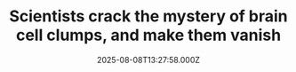 ---
title: "Scientists crack the mystery of brain cell clumps, and make them vanish"
date: 2025-08-08T13:27:58.000Z
category: Health
externalLink: "https://www.sciencedaily.com/releases/2025/08/250807233043.htm"
image: ""
excerpt: "Scientists have discovered how harmful clumps inside brain cells—linked to diseases like ALS and Huntington’s—form, and found a way to break them apart. These sticky tangles of RNA develop inside tiny liquid-like droplets in cells and can linger long after their surroundings vanish. By introducing a special protein, the team could stop the clumps from forming, and with a custom-designed…"
---